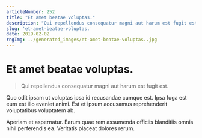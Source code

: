 ```yaml
---
articleNumber: 252
title: "Et amet beatae voluptas."
description: "Qui repellendus consequatur magni aut harum est fugit est."
slug: 'et-amet-beatae-voluptas.'
date: 2019-02-02
rngImg: ../generated_images/et-amet-beatae-voluptas..jpg
---
```


# Et amet beatae voluptas.

> Qui repellendus consequatur magni aut harum est fugit est.

Quo odit ipsam ut voluptas ipsa id recusandae cumque est. Ipsa fuga est eum est illo eveniet animi. Est et ipsum accusamus reprehenderit voluptatibus voluptatem ab.
 Aperiam et aspernatur. Earum quae rem assumenda officiis blanditiis omnis nihil perferendis ea. Veritatis placeat dolores rerum.
